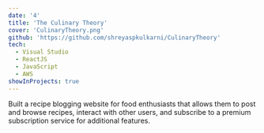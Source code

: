 ```yaml
---
date: '4'
title: 'The Culinary Theory'
cover: 'CulinaryTheory.png'
github: 'https://github.com/shreyaspkulkarni/CulinaryTheory'
tech:
  - Visual Studio
  - ReactJS
  - JavaScript
  - AWS
showInProjects: true
---
```


Built a recipe blogging website for food enthusiasts that allows them to post and browse recipes, interact with other users, and subscribe to a premium subscription service for additional features.